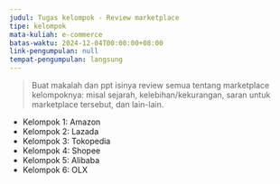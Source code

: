 ```yaml
---
judul: Tugas kelompok - Review marketplace
tipe: kelompok
mata-kuliah: e-commerce
batas-waktu: 2024-12-04T00:00:00+08:00
link-pengumpulan: null
tempat-pengumpulan: langsung
---
```


> Buat makalah dan ppt isinya review semua tentang marketplace kelompoknya: misal sejarah, kelebihan/kekurangan, saran untuk marketplace tersebut, dan lain-lain.

- Kelompok 1: Amazon
- Kelompok 2: Lazada
- Kelompok 3: Tokopedia
- Kelompok 4: Shopee
- Kelompok 5: Alibaba
- Kelompok 6: OLX
